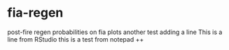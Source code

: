 # fia-regen
post-fire regen probabilities on fia plots
another test
adding a line
This is a line from RStudio
this is a test from notepad ++
